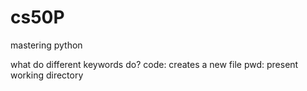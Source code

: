 # cs50P
mastering python 

what do different keywords do?
code: creates a new file
pwd: present working directory

